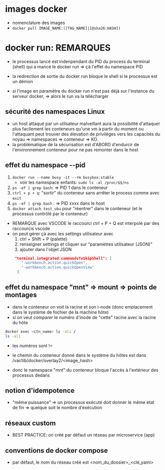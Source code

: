 # images docker

* nomenclature des images
* `docker pull IMAGE_NAME:([TAG_NAME]|[@sha26:HASH])`

# docker run: REMARQUES

* le processus lancé est indenpendant du PID du process du terminal (shell) qui a mancé le docker run => çà l'effet du namespace PID
* la redirection de sortie du docker run bloque le shell si le processus est un démon

* si l'image en paramètre du docker run n'est pas déjà sur l'instance du serveur docker,
  => alors le run va la télécharger


## sécurité des namespaces Linux

   * un host attaqué par un utilsateur malveillant aura la possibilité d'attaquer plus facilement les conteneurs qu'une vm à partir du moment ou l'attaquant peut trouver des élevation de privilèges vers les capacités du noyau
   => namespaces => conteneur => KO.
   * la problématique de la sécurisation est d'ABORD d'endurcir de l'environnement conteneur pour ne pas remonter dans le host 

## effet du namespace --pid

1. `docker run --name busy -it --rm busybox:stable`
   * voir les namespace enfants: `sudo ls -al /proc/$$/ns`
2. `ps -ef | grep bash`: => PID 1 dans le conteneur
3. `ctrl + p + q`: "sortir" du conteneur sans arrêter le process comme avec `exit`
4. `ps -ef | grep bash` : => PID xxxx dans le host
5. `docker attach test_ubu` pour "réentrer" dans le conteneur (et le processus contrôlé par le conteneur)  

* REMARQUE avec VSCODE le raccourci ctrl + P + Q est interpolé par des raccourcis vscode
* on peut gérer çà avec les settings utilisateur avec 
  1. ctrl + Shift + P (palette)
  2. renseigner settings et cliquer sur "paramètres utilisateur (JSON)"
  3. ajouter dans l'objet JSON
  ```json
   "terminal.integrated.commandsToSkipShell": [
      "-workbench.action.quickOpen",
      "-workbench.action.quickOpenView"
    ]
  ```

## effet du namespace "mnt" => mount => points de montages

* dans le conteneur on voit la racine et son i-node (donc emplacement dans le système de fochier de la machine hôte)
* si on veut comparer le numéro d'inode de "cette" racine avec la racine du hôte

```bash
docker exec <ctn_name> ls -ali /
ls -ali
```  
* les numéros sont !=
* le chemin du conteneur donné dans le système du hôtes est dans /var/lib/docker/overlay2/<image_hash>

* donc le namespace "mnt" du conteneur bloque l'accès à l'extérieur des processus dedans 

## notion d'idempotence

* "même puissance" => un processus exécuté doit donner le même état de fin
  => quelque soit le nombre d'exécution


## réseaux custom
 * BEST PRACTICE: on créé par défaut un réseau par microservice (app)


 ## conventions de docker compose

 * par défaut, le nom du réseau créé est <nom_du_dossier>_<clé_yaml>

